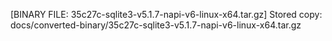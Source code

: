 [BINARY FILE: 35c27c-sqlite3-v5.1.7-napi-v6-linux-x64.tar.gz]
Stored copy: docs/converted-binary/35c27c-sqlite3-v5.1.7-napi-v6-linux-x64.tar.gz

